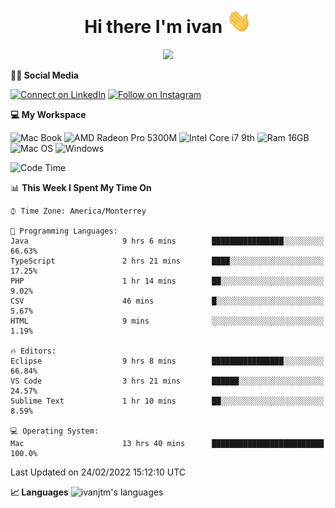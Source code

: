 <h1 align="center">Hi there I'm ivan <img src="https://raw.githubusercontent.com/ABSphreak/ABSphreak/master/gifs/Hi.gif" width="40px" /></h1>
<div align="center">
<img src="http://github-readme-streak-stats.herokuapp.com?user=ivanjtm&hide_border=true&background=00000000&border=FFFFFF00&sideNums=A8A8A8&sideLabels=A8A8A8&currStreakNum=FFC93C&dates=A8A8A8)](https://git.io/streak-stats"/>
</div>

**👦🏻 Social Media**

[![Connect on LinkedIn](https://img.shields.io/badge/LinkedIn-%230077B5.svg?&style=flat-square&logo=linkedin&logoColor=white)](https://www.linkedin.com/in/ivanjtm)
[![Follow on Instagram](https://img.shields.io/badge/Instagram-E4405F?style=flat-square&logo=instagram&logoColor=white)](https://www.instagram.com/ivanjtm)

**💻 My Workspace**

![Mac Book](https://img.shields.io/badge/Apple-MacBook_Pro_2019-999999?style=flat-square&logo=apple&logoColor=white)
![AMD Radeon Pro 5300M](https://img.shields.io/badge/AMD-Radeon_Pro_5300M-ED1C24?style=flat-square&logo=amd&logoColor=white)
![Intel Core i7 9th](https://img.shields.io/badge/Intel-Core_i7_9th-0071C5?style=flat-square&logo=intel&logoColor=white)
![Ram 16GB](https://img.shields.io/badge/RAM-16GB-230071C5?style=flat-square&logoColor=white)
![Mac OS](https://img.shields.io/badge/Mac%20OS-000000?style=flat-square&logo=apple&logoColor=white)
![Windows](https://img.shields.io/badge/Windows-0078D6?style=flat-square&logo=windows&logoColor=white)


<!--START_SECTION:waka-->
![Code Time](http://img.shields.io/badge/Code%20Time-611%20hrs%209%20mins-blue)

📊 **This Week I Spent My Time On** 

```text
⌚︎ Time Zone: America/Monterrey

💬 Programming Languages: 
Java                     9 hrs 6 mins        ████████████████░░░░░░░░░   66.63% 
TypeScript               2 hrs 21 mins       ████░░░░░░░░░░░░░░░░░░░░░   17.25% 
PHP                      1 hr 14 mins        ██░░░░░░░░░░░░░░░░░░░░░░░   9.02% 
CSV                      46 mins             █░░░░░░░░░░░░░░░░░░░░░░░░   5.67% 
HTML                     9 mins              ░░░░░░░░░░░░░░░░░░░░░░░░░   1.19%

🔥 Editors: 
Eclipse                  9 hrs 8 mins        ████████████████░░░░░░░░░   66.84% 
VS Code                  3 hrs 21 mins       ██████░░░░░░░░░░░░░░░░░░░   24.57% 
Sublime Text             1 hr 10 mins        ██░░░░░░░░░░░░░░░░░░░░░░░   8.59%

💻 Operating System: 
Mac                      13 hrs 40 mins      █████████████████████████   100.0%

```


 Last Updated on 24/02/2022 15:12:10 UTC
<!--END_SECTION:waka-->
**📈 Languages**
 ![ivanjtm's languages](https://wakatime.com/share/@ivanjtm/a32f83c6-d0c9-49a4-a5ae-d0440b950377.svg)
